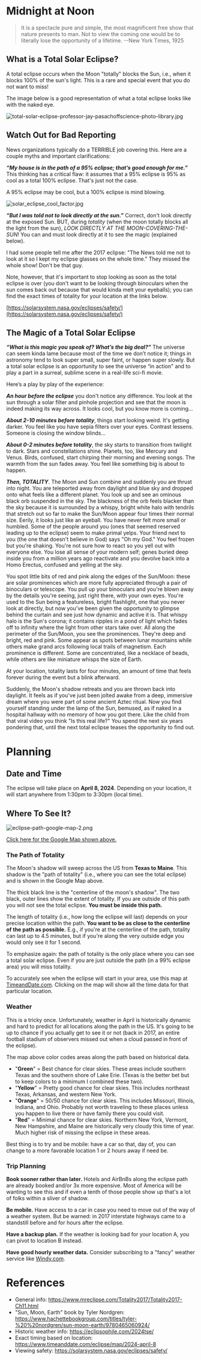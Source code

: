
# Midnight at Noon
> It is a spectacle pure and simple, the most magnificent free show that nature presents to man. Not to view the coming one would be to literally lose the opportunity of a lifetime. --New York Times, 1925
## What is a Total Solar Eclipse?
A total eclipse occurs when the Moon "totally" blocks the Sun, i.e., when it blocks 100% of the sun's light. This is a rare and special event that you do not want to miss!

The image below is a good representation of what a total eclipse looks like with the naked eye.

![total-solar-eclipse-professor-jay-pasachoffscience-photo-library.jpg](./_assets/total-solar-eclipse-professor-jay-pasachoffscience-photo-library.jpg)

## Watch Out for Bad Reporting

News organizations typically do a TERRIBLE job covering this. Here are a couple myths and important clarifications:

***“My house is in the path of a 95% eclipse; that’s good enough for me.”***
This thinking has a critical flaw: it assumes that a 95% eclipse is 95% as cool as a total 100% eclipse. That's just not the case.

A 95% eclipse may be cool, but a 100% eclipse is mind blowing.

![solar_eclipse_cool_factor.jpg](./_assets/solar_eclipse_cool_factor.jpg)

***“But I was told not to look directly at the sun.”***
Correct, don't look directly at the exposed Sun. BUT, during *totality* (when the moon totally blocks all the light from the sun), *LOOK DIRECTLY AT THE MOON-COVERING-THE-SUN*! You can and must look directly at it to see the magic (explained below).

I had some people tell me after the 2017 eclipse: "The News told me not to look at it so I kept my eclipse glasses on the whole time." They missed the whole show! Don't be that guy.

Note, however, that it's important to stop looking as soon as the total eclipse is over (you don't want to be looking through binoculars when the sun comes back out because that would kinda melt your eyeballs); you can find the exact times of totality for your location at the links below.

[https://solarsystem.nasa.gov/eclipses/safety/](https://solarsystem.nasa.gov/eclipses/safety/)


## The Magic of a Total Solar Eclipse
***“What is this magic you speak of? What’s the big deal?”***
The universe can seem kinda lame because most of the time we don’t notice it; things in astronomy tend to look super small, super faint, or happen super slowly.  But a total solar eclipse is an opportunity to see the universe “in action" and to play a part in a surreal, sublime scene in a real-life sci-fi movie.

Here’s a play by play of the experience:

***An hour before the eclipse*** you don't notice any difference. You look at the sun through a solar filter and pinhole projection and see that the moon is indeed making its way across. It looks cool, but you know more is coming...

***About 2-10 minutes before totality***, things start looking weird. It's getting darker. You feel like you have sepia filters over your eyes. Contrast lessens. Someone is closing the window blinds...

***About 0-2 minutes before totality***, the sky starts to transition from twilight to dark. Stars and constellations shine. Planets, too, like Mercury and Venus. Birds, confused, start chirping their morning and evening songs. The warmth from the sun fades away. You feel like something big is about to happen.

***Then, TOTALITY***. The Moon and Sun combine and suddenly you are thrust into night. You are teleported away from daylight and blue sky and dropped onto what feels like a different planet. You look up and see an ominous black orb suspended in the sky. The blackness of the orb feels blacker than the sky because it is surrounded by a whispy, bright white halo with tendrils that stretch out so far to make the Sun/Moon appear four times their normal size. Eerily, it looks just like an eyeball. You have never felt more small or humbled. Some of the people around you (ones that seemed reserved leading up to the eclipse) seem to make primal yelps. Your friend next to you (the one that doesn't believe in God) says "Oh my God." You feel frozen but you're shaking. You're not sure how to react so you yell out with everyone else. You lose all sense of your modern self; genes buried deep inside you from a million years ago reactivate and you devolve back into a Homo Erectus, confused and yelling at the sky.

You spot little bits of red and pink along the edges of the Sun/Moon: these are solar prominences which are more fully appreciated through a pair of binoculars or telescope. You pull up your binoculars and you're blown away by the details you're seeing, just right there, with your own eyes. You're used to the Sun being a featureless, bright flashlight, one that you never look at directly, but now you've been given the opportunity to glimpse behind the curtain and see just how dynamic and active it is. That whispy halo is the Sun's corona; it contains ripples in a pond of light which fades off to infinity where the light from other stars take over. All along the perimeter of the Sun/Moon, you see the prominences. They're deep and bright, red and pink. Some appear as spots between lunar mountains while others make grand arcs following local trails of magnetism. Each prominence is different. Some are concentrated, like a necklace of beads, while others are like miniature whisps the size of Earth.

At your location, totality lasts for four minutes, an amount of time that feels forever during the event but a blink afterward.

Suddenly, the Moon's shadow retreats and you are thrown back into daylight. It feels as if you've just been jolted awake from a deep, immersive dream where you were part of some ancient Aztec ritual. Now you find yourself standing under the lamp of the Sun, bemused, as if naked in a hospital hallway with no memory of how you got there. Like the child from that viral video you think "Is this real life?" You spend the next six years pondering that, until the next total eclipse teases the opportunity to find out.

# Planning
## Date and Time
The eclipse will take place on **April 8, 2024**. Depending on your location, it will start anywhere from 1:30pm to 3:30pm (local time).

## Where To See It?

![eclipse-path-google-map-2.png](./_assets/eclipse-path-google-map-2.png)

[Click here for the Google Map shown above.](https://www.google.com/maps/d/u/0/edit?mid=1CrZe36J2R3DhytDIHm_NAVMw6dC-qf8&usp=sharing)

### The Path of Totality
The Moon's shadow will sweep across the US from **Texas to Maine**. This shadow is the "path of totality" (i.e., where you can see the total eclipse) and is shown in the Google Map above.

The thick black line is the "centerline of the moon's shadow". The two black, outer lines show the extent of totality. If you are outside of this path you will not see the total eclipse. **You must be inside this path.**

The length of totality (i.e., how long the eclipse will last) depends on your precise location within the path. **You want to be as close to the centerline of the path as possible.** E.g., if you're at the centerline of the path, totality can last up to 4.5 minutes, but if you're along the very outside edge you would only see it for 1 second.

To emphasize again: the path of totality is the only place where you can see a total solar eclipse. Even if you are just outside the path (in a 99% eclipse area) you will miss totality.

To accurately see when the eclipse will start in your area, use this map at [TimeandDate.com](https://www.timeanddate.com/eclipse/map/2024-april-8). Clicking on the map will show all the time data for that particular location.

### Weather
This is a tricky once. Unfortunately, weather in April is historically dynamic and hard to predict for all locations along the path in the US. It's going to be up to chance if you actually get to see it or not (back in 2017, an entire football stadium of observers missed out when a cloud passed in front of the eclipse).

The map above color codes areas along the path based on historical data.
- "**Green**" = Best chance for clear skies. These areas include southern Texas and the southern shore of Lake Erie. (Texas is the better bet but to keep colors to a minimum I combined these two).
- "**Yellow**" = Pretty good chance for clear skies. This includes northeast Texas, Arkansas, and western New York.
- "**Orange**" = 50/50 chance for clear skies. This includes Missouri, Illinois, Indiana, and Ohio. Probably not worth traveling to these places unless you happen to live there or have family there you could visit.
- "**Red**" = Minimal chance for clear skies. Northern New York, Vermont, New Hampshire, and Maine are historically very cloudy this time of year. Much higher risk of missing the eclipse in these areas.

Best thing is to try and be mobile: have a car so that, day of, you can change to a more favorable location 1 or 2 hours away if need be.

### Trip Planning
**Book sooner rather than later.** Hotels and AirBnBs along the eclipse path are already booked and/or 3x more expensive. Most of America will be wanting to see this and if even a tenth of those people show up that's a lot of folks within a sliver of shadow.

**Be mobile.** Have access to a car in case you need to move out of the way of a weather system. But be warned: in 2017 interstate highways came to a standstill before and for hours after the eclipse.

**Have a backup plan.** If the weather is looking bad for your location A, you can pivot to location B instead.

**Have good hourly weather data.** Consider subscribing to a "fancy" weather service like [Windy.com](www.windy.com).


# References
- General info: https://www.mreclipse.com/Totality2017/Totality2017-Ch11.html
- "Sun, Moon, Earth" book by Tyler Nordgren: https://www.hachettebookgroup.com/titles/tyler-%20%20nordgren/sun-moon-earth/9780465060924/
- Historic weather info: https://eclipsophile.com/2024tse/
- Exact timing based on location: https://www.timeanddate.com/eclipse/map/2024-april-8
- Viewing safety: https://solarsystem.nasa.gov/eclipses/safety/

